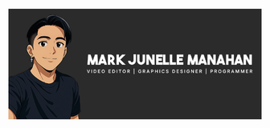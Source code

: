 

![Mark](https://github.com/ItsHarukiii/ItsHarukiii/blob/2ded0feb1bab4a89670d3bf9eae6fa4e857422cf/Haruki.jpg?raw=true)

<!--
**ItsHarukiii/ItsHarukiii** is a ✨ _special_ ✨ repository because its `README.md` (this file) appears on your GitHub profile.

Here are some ideas to get you started:

- 🔭 I’m currently working on ...
- 🌱 I’m currently learning ...
- 👯 I’m looking to collaborate on ...
- 🤔 I’m looking for help with ...
- 💬 Ask me about ...
- 📫 How to reach me: ...
- 😄 Pronouns: ...
- ⚡ Fun fact: ...
-->
